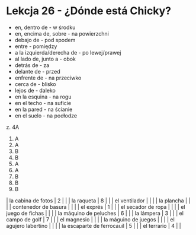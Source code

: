 # Lekcja 26 - ¿Dónde está Chicky?

- en, dentro de - w środku
- en, encima de, sobre - na powierzchni
- debajo de - pod spodem
- entre - pomiędzy
- a la izquierda/derecha de - po lewej/prawej
- al lado de, junto a - obok
- detrás de - za
- delante de - przed
- enfrente de - na przeciwko
- cerca de - blisko
- lejos de - daleko
- en la esquina - na rogu
- en el techo - na suficie
- en la pared - na ścianie
- en el suelo - na podłodze

z. 4A

1. A
2. A
3. B
4. B
5. A
6. A
7. B
8. B
9. B

| la cabina de fotos | 2 | |
| la raqueta | 8 | |
| el ventilador | | |
| la plancha | | |
| contenedor de basura | | |
| el exprés | 1 | |
| el secador de ropa | | |
| el juego de fichas | | |
| la máquino de peluches | 6 | |
| la lámpera | 3 | |
| el campo de golf | 7 | |
| el magnesio | | |
| la máguino de juegos | | |
| el agujero labertino | | |
| la escaparte de ferrocauil | 5 | |
| el terrario | 4 | |
